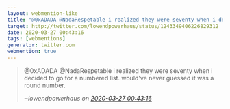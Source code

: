 ```yaml
---
layout: webmention-like
title: "@0xADADA @NadaRespetable i realized they were seventy when i decided to go for a numbered list. would&#x27;ve never guessed it was a round number."
target: http://twitter.com/lowendpowerhaus/status/1243349406226829312
date: 2020-03-27 00:43:16
tags: [webmentions]
generator: twitter.com
webmention: true
---
```




<blockquote class="external-citation">
  <p>
    @0xADADA @NadaRespetable i realized they were seventy when i decided to go for a numbered list. would&#x27;ve never guessed it was a round number.
  </p>
  <cite>‒<span class="p-author p-name">lowendpowerhaus</span>
    on
    <a href="http://twitter.com/lowendpowerhaus/status/1243349406226829312" rel="external nofollow" target="_blank">2020-03-27 00:43:16</a>
  </cite>
</blockquote>



